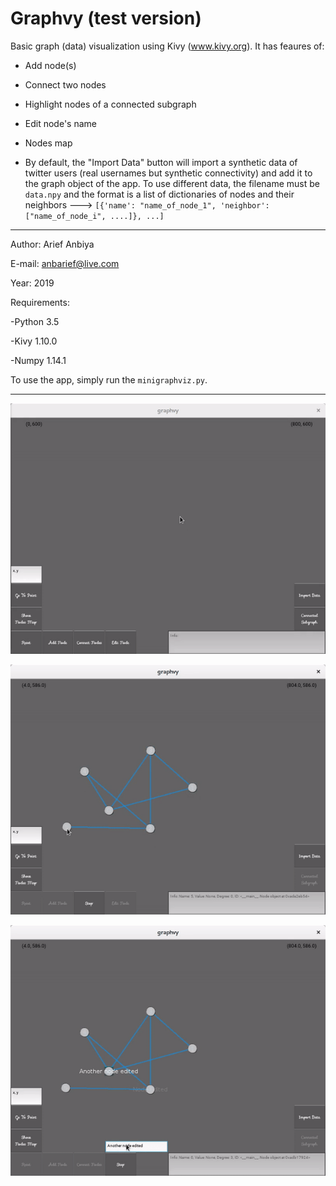 # Graphvy (test version)

Basic graph (data) visualization using Kivy (www.kivy.org). It has feaures of:

- Add node(s)

- Connect two nodes

- Highlight nodes of a connected subgraph

- Edit node's name

- Nodes map

- By default, the "Import Data" button will import a synthetic data of twitter users (real usernames but synthetic connectivity) and add it to the graph object of the app. To use different data, the filename must be `data.npy` and the format is a list of dictionaries of nodes and their neighbors ---> `[{'name': "name_of_node_1", 'neighbor': ["name_of_node_i", ....]}, ...]`

-----

Author: Arief Anbiya 

E-mail: anbarief@live.com

Year: 2019

Requirements:

-Python 3.5

-Kivy 1.10.0

-Numpy 1.14.1

To use the app, simply run the `minigraphviz.py`.

-----

![](demo_01.gif)

![](demo_02.gif)

![](demo_03.gif)
